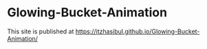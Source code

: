# Glowing-Bucket-Animation










This site is published at https://itzhasibul.github.io/Glowing-Bucket-Animation/
